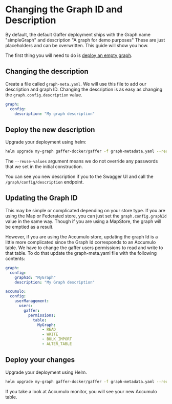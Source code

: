 # Changing the Graph ID and Description

By default, the default Gaffer deployment ships with the Graph name "simpleGraph" and description "A graph for demo purposes" These are just placeholders and can be overwritten. This guide will show you how.

The first thing you will need to do is [deploy an empty graph](deploy-empty-graph.md).

## Changing the description

Create a file called `graph-meta.yaml`. We will use this file to add our description and graph ID. Changing the description is as easy as changing the `graph.config.description` value.

```yaml
graph:
  config:
    description: "My graph description"
```

## Deploy the new description

Upgrade your deployment using helm:

```bash
helm upgrade my-graph gaffer-docker/gaffer -f graph-metadata.yaml --reuse-values
```

The `--reuse-values` argument means we do not override any passwords that we set in the initial construction.

You can see you new description if you to the Swagger UI and call the `/graph/config/description` endpoint.

## Updating the Graph ID

This may be simple or complicated depending on your store type. If you are using the Map or Federated store, you can just set the `graph.config.graphId` value in the same way. Though if you are using a MapStore, the graph will be emptied as a result.

However, if you are using the Accumulo store, updating the graph Id is a little more complicated since the Graph Id corresponds to an Accumulo table. We have to change the gaffer users permissions to read and write to that table. To do that update the graph-meta.yaml file with the following contents:

```yaml
graph:
  config:
    graphId: "MyGraph"
    description: "My Graph description"

accumulo:
  config:
    userManagement:
      users:
        gaffer:
          permissions:
            table:
              MyGraph:
                - READ
                - WRITE
                - BULK_IMPORT
                - ALTER_TABLE
```

## Deploy your changes

Upgrade your deployment using Helm.

```bash
helm upgrade my-graph gaffer-docker/gaffer -f graph-metadata.yaml --reuse-values
```

If you take a look at Accumulo monitor, you will see your new Accumulo table.
